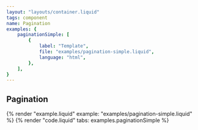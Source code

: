 ```yaml
---
layout: "layouts/container.liquid"
tags: component
name: Pagination
examples: {
    paginationSimple: [
        {
            label: "Template",
            file: "examples/pagination-simple.liquid",
            language: "html",
        },
    ],
}
---
```

## Pagination

{% render "example.liquid" example: "examples/pagination-simple.liquid" %}
{% render "code.liquid" tabs: examples.paginationSimple %}
